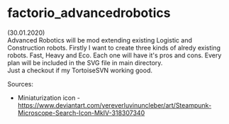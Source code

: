 # factorio_advancedrobotics

(30.01.2020)  
Advanced Robotics will be mod extending existing Logistic and Construction robots.
Firstly I want to create three kinds of alredy existing robots. Fast, Heavy and Eco. Each one will have it's pros and cons.
Every plan will be included in the SVG file in main directory.  
Just a checkout if my TortoiseSVN working good.
  
   
 Sources:
- Miniaturization icon - https://www.deviantart.com/yereverluvinuncleber/art/Steampunk-Microscope-Search-Icon-MkIV-318307340
